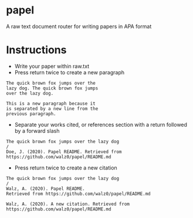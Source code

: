 # papel
A raw text document router for writing papers in APA format

# Instructions
- Write your paper within raw.txt
- Press return twice to create a new paragraph
```
The quick brown fox jumps over the 
lazy dog. The quick brown fox jumps
over the lazy dog.

This is a new paragraph because it
is separated by a new line from the
previous paragraph.
```
- Separate your works cited, or references section with a return followed by a forward slash
```
The quick brown fox jumps over the lazy dog
/
Doe, J. (2020). Papel README. Retrieved from https://github.com/walz0/papel/README.md
```
- Press return twice to create a new citation
```
The quick brown fox jumps over the lazy dog
/
Walz, A. (2020). Papel README. 
Retrieved from https://github.com/walz0/papel/README.md

Walz, A. (2020). A new citation. Retrieved from https://github.com/walz0/papel/README.md
```
